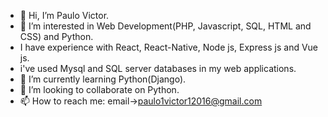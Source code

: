 - 👋 Hi, I’m Paulo Victor.
- 👀 I’m interested in Web Development(PHP, Javascript, SQL, HTML and CSS) and Python.
- I have experience with React, React-Native, Node js, Express js and Vue js.
- i've used Mysql and SQL server databases in my web applications.
- 🌱 I’m currently learning Python(Django).
- 💞️ I’m looking to collaborate on Python.
- 📫 How to reach me: email->paulo1victor12016@gmail.com

<!---
paulo1victor12016/paulo1victor12016 is a ✨ special ✨ repository because its `README.md` (this file) appears on your GitHub profile.
You can click the Preview link to take a look at your changes.
--->
